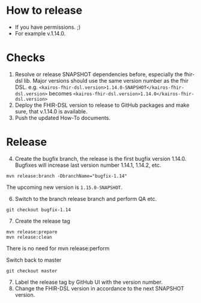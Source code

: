 How to release
==============

* If you have permissions. ;)
* For example v.1.14.0.

# Checks

1. Resolve or release SNAPSHOT dependencies before, especially the fhir-dsl lib. Major versions should use the same version number as the fhir DSL.
   e.g. `<kairos-fhir-dsl.version>1.14.0-SNAPSHOT</kairos-fhir-dsl.version>`
   becomes `<kairos-fhir-dsl.version>1.14.0</kairos-fhir-dsl.version>`
2. Deploy the FHIR-DSL version to release to GitHub packages and make sure, that v.1.14.0 is available.
3. Push the updated How-To documents.

# Release

4. Create the bugfix branch, the release is the first bugfix version 1.14.0. Bugfixes will increase last version number 1.14.1, 1.14.2, etc.

``` 
mvn release:branch -DbranchName="bugfix-1.14" 
```

The upcoming new version is `1.15.0-SNAPSHOT`.

6. Switch to the branch release branch and perform QA etc.

```
git checkout bugfix-1.14
```

7. Create the release tag

``` 
mvn release:prepare
mvn release:clean 
```

There is no need for mvn release:perform 

Switch back to master

```
git checkout master
```

7. Label the release tag by GitHub UI with the version number.
8. Change the FHIR-DSL version in accordance to the next SNAPSHOT version.
